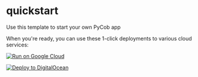 # quickstart
Use this template to start your own PyCob app

When you're ready, you can use these 1-click deployments to various cloud services:


[![Run on Google Cloud](https://deploy.cloud.run/button.svg)](https://deploy.cloud.run)

[![Deploy to DigitalOcean](https://www.deploytodo.com/do-btn-blue.svg)](https://cloud.digitalocean.com/apps/new?repo=https://github.com/pycob/quickstart/tree/main)
